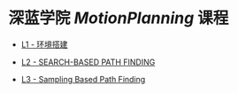 # 深蓝学院 *MotionPlanning* 课程

* [L1 - 环境搭建](./hw_1/solution/hw_1.md)

* [L2 - SEARCH-BASED PATH FINDING](./hw_2/solution/hw_2_solution.md)

* [L3 - Sampling Based Path Finding](./hw_3_updated/solution/hw_3_solution.md)